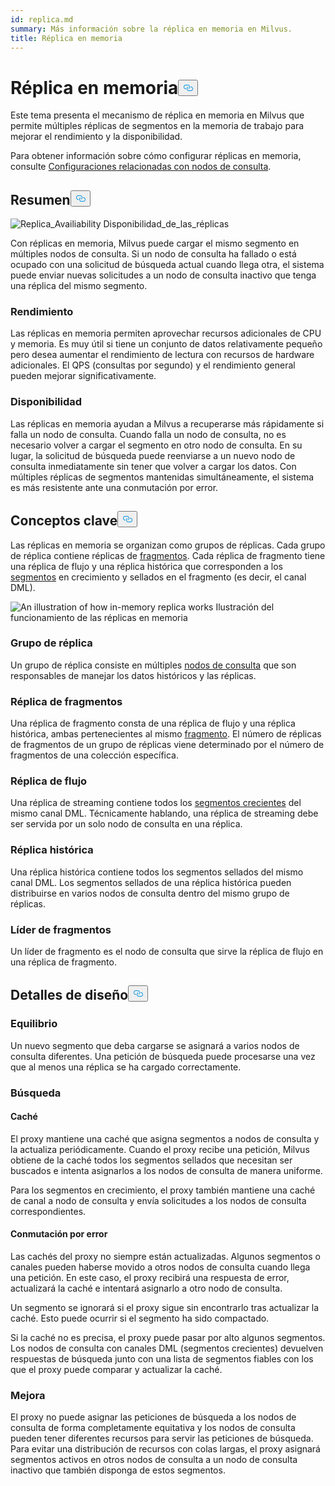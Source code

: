 ```yaml
---
id: replica.md
summary: Más información sobre la réplica en memoria en Milvus.
title: Réplica en memoria
---
```

<h1 id="In-Memory-Replica" class="common-anchor-header">Réplica en memoria<button data-href="#In-Memory-Replica" class="anchor-icon" translate="no">
      <svg translate="no"
        aria-hidden="true"
        focusable="false"
        height="20"
        version="1.1"
        viewBox="0 0 16 16"
        width="16"
      >
        <path
          fill="#0092E4"
          fill-rule="evenodd"
          d="M4 9h1v1H4c-1.5 0-3-1.69-3-3.5S2.55 3 4 3h4c1.45 0 3 1.69 3 3.5 0 1.41-.91 2.72-2 3.25V8.59c.58-.45 1-1.27 1-2.09C10 5.22 8.98 4 8 4H4c-.98 0-2 1.22-2 2.5S3 9 4 9zm9-3h-1v1h1c1 0 2 1.22 2 2.5S13.98 12 13 12H9c-.98 0-2-1.22-2-2.5 0-.83.42-1.64 1-2.09V6.25c-1.09.53-2 1.84-2 3.25C6 11.31 7.55 13 9 13h4c1.45 0 3-1.69 3-3.5S14.5 6 13 6z"
        ></path>
      </svg>
    </button></h1><p>Este tema presenta el mecanismo de réplica en memoria en Milvus que permite múltiples réplicas de segmentos en la memoria de trabajo para mejorar el rendimiento y la disponibilidad.</p>
<p>Para obtener información sobre cómo configurar réplicas en memoria, consulte <a href="/docs/es/configure_querynode.md#queryNodereplicas">Configuraciones relacionadas con nodos de consulta</a>.</p>
<h2 id="Overview" class="common-anchor-header">Resumen<button data-href="#Overview" class="anchor-icon" translate="no">
      <svg translate="no"
        aria-hidden="true"
        focusable="false"
        height="20"
        version="1.1"
        viewBox="0 0 16 16"
        width="16"
      >
        <path
          fill="#0092E4"
          fill-rule="evenodd"
          d="M4 9h1v1H4c-1.5 0-3-1.69-3-3.5S2.55 3 4 3h4c1.45 0 3 1.69 3 3.5 0 1.41-.91 2.72-2 3.25V8.59c.58-.45 1-1.27 1-2.09C10 5.22 8.98 4 8 4H4c-.98 0-2 1.22-2 2.5S3 9 4 9zm9-3h-1v1h1c1 0 2 1.22 2 2.5S13.98 12 13 12H9c-.98 0-2-1.22-2-2.5 0-.83.42-1.64 1-2.09V6.25c-1.09.53-2 1.84-2 3.25C6 11.31 7.55 13 9 13h4c1.45 0 3-1.69 3-3.5S14.5 6 13 6z"
        ></path>
      </svg>
    </button></h2><p>
  
   <span class="img-wrapper"> <img translate="no" src="/docs/v2.6.x/assets/replica_availability.jpg" alt="Replica_Availiability" class="doc-image" id="replica_availiability" />
   </span> <span class="img-wrapper"> <span>Disponibilidad_de_las_réplicas</span> </span></p>
<p>Con réplicas en memoria, Milvus puede cargar el mismo segmento en múltiples nodos de consulta. Si un nodo de consulta ha fallado o está ocupado con una solicitud de búsqueda actual cuando llega otra, el sistema puede enviar nuevas solicitudes a un nodo de consulta inactivo que tenga una réplica del mismo segmento.</p>
<h3 id="Performance" class="common-anchor-header">Rendimiento</h3><p>Las réplicas en memoria permiten aprovechar recursos adicionales de CPU y memoria. Es muy útil si tiene un conjunto de datos relativamente pequeño pero desea aumentar el rendimiento de lectura con recursos de hardware adicionales. El QPS (consultas por segundo) y el rendimiento general pueden mejorar significativamente.</p>
<h3 id="Availability" class="common-anchor-header">Disponibilidad</h3><p>Las réplicas en memoria ayudan a Milvus a recuperarse más rápidamente si falla un nodo de consulta. Cuando falla un nodo de consulta, no es necesario volver a cargar el segmento en otro nodo de consulta. En su lugar, la solicitud de búsqueda puede reenviarse a un nuevo nodo de consulta inmediatamente sin tener que volver a cargar los datos. Con múltiples réplicas de segmentos mantenidas simultáneamente, el sistema es más resistente ante una conmutación por error.</p>
<h2 id="Key-Concepts" class="common-anchor-header">Conceptos clave<button data-href="#Key-Concepts" class="anchor-icon" translate="no">
      <svg translate="no"
        aria-hidden="true"
        focusable="false"
        height="20"
        version="1.1"
        viewBox="0 0 16 16"
        width="16"
      >
        <path
          fill="#0092E4"
          fill-rule="evenodd"
          d="M4 9h1v1H4c-1.5 0-3-1.69-3-3.5S2.55 3 4 3h4c1.45 0 3 1.69 3 3.5 0 1.41-.91 2.72-2 3.25V8.59c.58-.45 1-1.27 1-2.09C10 5.22 8.98 4 8 4H4c-.98 0-2 1.22-2 2.5S3 9 4 9zm9-3h-1v1h1c1 0 2 1.22 2 2.5S13.98 12 13 12H9c-.98 0-2-1.22-2-2.5 0-.83.42-1.64 1-2.09V6.25c-1.09.53-2 1.84-2 3.25C6 11.31 7.55 13 9 13h4c1.45 0 3-1.69 3-3.5S14.5 6 13 6z"
        ></path>
      </svg>
    </button></h2><p>Las réplicas en memoria se organizan como grupos de réplicas. Cada grupo de réplica contiene réplicas de <a href="https://milvus.io/docs/v2.1.x/glossary.md#Sharding">fragmentos</a>. Cada réplica de fragmento tiene una réplica de flujo y una réplica histórica que corresponden a los <a href="https://milvus.io/docs/v2.1.x/glossary.md#Segment">segmentos</a> en crecimiento y sellados en el fragmento (es decir, el canal DML).</p>
<p>
  
   <span class="img-wrapper"> <img translate="no" src="/docs/v2.6.x/assets/replica_group.png" alt="An illustration of how in-memory replica works" class="doc-image" id="an-illustration-of-how-in-memory-replica-works" />
   </span> <span class="img-wrapper"> <span>Ilustración del funcionamiento de las réplicas en memoria</span> </span></p>
<h3 id="Replica-group" class="common-anchor-header">Grupo de réplica</h3><p>Un grupo de réplica consiste en múltiples <a href="https://milvus.io/docs/v2.1.x/four_layers.md#Query-node">nodos de consulta</a> que son responsables de manejar los datos históricos y las réplicas.</p>
<h3 id="Shard-replica" class="common-anchor-header">Réplica de fragmentos</h3><p>Una réplica de fragmento consta de una réplica de flujo y una réplica histórica, ambas pertenecientes al mismo <a href="https://milvus.io/blog/deep-dive-1-milvus-architecture-overview.md#Shard">fragmento</a>. El número de réplicas de fragmentos de un grupo de réplicas viene determinado por el número de fragmentos de una colección específica.</p>
<h3 id="Streaming-replica" class="common-anchor-header">Réplica de flujo</h3><p>Una réplica de streaming contiene todos los <a href="https://milvus.io/docs/v2.1.x/glossary.md#Segment">segmentos crecientes</a> del mismo canal DML. Técnicamente hablando, una réplica de streaming debe ser servida por un solo nodo de consulta en una réplica.</p>
<h3 id="Historical-replica" class="common-anchor-header">Réplica histórica</h3><p>Una réplica histórica contiene todos los segmentos sellados del mismo canal DML. Los segmentos sellados de una réplica histórica pueden distribuirse en varios nodos de consulta dentro del mismo grupo de réplicas.</p>
<h3 id="Shard-leader" class="common-anchor-header">Líder de fragmentos</h3><p>Un líder de fragmento es el nodo de consulta que sirve la réplica de flujo en una réplica de fragmento.</p>
<h2 id="Design-Details" class="common-anchor-header">Detalles de diseño<button data-href="#Design-Details" class="anchor-icon" translate="no">
      <svg translate="no"
        aria-hidden="true"
        focusable="false"
        height="20"
        version="1.1"
        viewBox="0 0 16 16"
        width="16"
      >
        <path
          fill="#0092E4"
          fill-rule="evenodd"
          d="M4 9h1v1H4c-1.5 0-3-1.69-3-3.5S2.55 3 4 3h4c1.45 0 3 1.69 3 3.5 0 1.41-.91 2.72-2 3.25V8.59c.58-.45 1-1.27 1-2.09C10 5.22 8.98 4 8 4H4c-.98 0-2 1.22-2 2.5S3 9 4 9zm9-3h-1v1h1c1 0 2 1.22 2 2.5S13.98 12 13 12H9c-.98 0-2-1.22-2-2.5 0-.83.42-1.64 1-2.09V6.25c-1.09.53-2 1.84-2 3.25C6 11.31 7.55 13 9 13h4c1.45 0 3-1.69 3-3.5S14.5 6 13 6z"
        ></path>
      </svg>
    </button></h2><h3 id="Balance" class="common-anchor-header">Equilibrio</h3><p>Un nuevo segmento que deba cargarse se asignará a varios nodos de consulta diferentes. Una petición de búsqueda puede procesarse una vez que al menos una réplica se ha cargado correctamente.</p>
<h3 id="Search" class="common-anchor-header">Búsqueda</h3><h4 id="Cache" class="common-anchor-header">Caché</h4><p>El proxy mantiene una caché que asigna segmentos a nodos de consulta y la actualiza periódicamente. Cuando el proxy recibe una petición, Milvus obtiene de la caché todos los segmentos sellados que necesitan ser buscados e intenta asignarlos a los nodos de consulta de manera uniforme.</p>
<p>Para los segmentos en crecimiento, el proxy también mantiene una caché de canal a nodo de consulta y envía solicitudes a los nodos de consulta correspondientes.</p>
<h4 id="Failover" class="common-anchor-header">Conmutación por error</h4><p>Las cachés del proxy no siempre están actualizadas. Algunos segmentos o canales pueden haberse movido a otros nodos de consulta cuando llega una petición. En este caso, el proxy recibirá una respuesta de error, actualizará la caché e intentará asignarlo a otro nodo de consulta.</p>
<p>Un segmento se ignorará si el proxy sigue sin encontrarlo tras actualizar la caché. Esto puede ocurrir si el segmento ha sido compactado.</p>
<p>Si la caché no es precisa, el proxy puede pasar por alto algunos segmentos. Los nodos de consulta con canales DML (segmentos crecientes) devuelven respuestas de búsqueda junto con una lista de segmentos fiables con los que el proxy puede comparar y actualizar la caché.</p>
<h3 id="Enhancement" class="common-anchor-header">Mejora</h3><p>El proxy no puede asignar las peticiones de búsqueda a los nodos de consulta de forma completamente equitativa y los nodos de consulta pueden tener diferentes recursos para servir las peticiones de búsqueda. Para evitar una distribución de recursos con colas largas, el proxy asignará segmentos activos en otros nodos de consulta a un nodo de consulta inactivo que también disponga de estos segmentos.</p>
